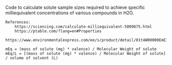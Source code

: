 Code to calculate solute sample sizes required to achieve specific milliequivalent concentrations of various compounds in H2O.

	References:	
		https://sciencing.com/calculate-milliequivalent-5009675.html
		https://ptable.com/?lang=en#Properties
		https://www.environmentalexpress.com/ee/s/product/detail/01t4W00000EmE1OQAV

	mEq = (mass of solute (mg) * valence) / Molecular Weight of solute
	mEq/L = [(mass of solute (mg) * valence) / Molecular Weight of solute] / volume of solvent (L)

